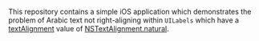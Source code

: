 This repository contains a simple iOS application which demonstrates the problem of Arabic text not right-aligning within `UILabels` which have a [textAlignment](https://developer.apple.com/documentation/uikit/uilabel/1620541-textalignment) value of [NSTextAlignment.natural](https://developer.apple.com/documentation/uikit/nstextalignment/natural).
